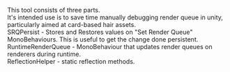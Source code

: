This tool consists of three parts.  
It's intended use is to save time manually debugging render queue in unity, particularly aimed at card-based hair assets.  
SRQPersist - Stores and Restores values on "Set Render Queue" MonoBehaviours. This is useful to get the change done persistent.  
RuntimeRenderQueue - MonoBehaviour that updates render queues on renderers during runtime.  
ReflectionHelper - static reflection methods.  
